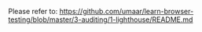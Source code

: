 
Please refer to: https://github.com/umaar/learn-browser-testing/blob/master/3-auditing/1-lighthouse/README.md